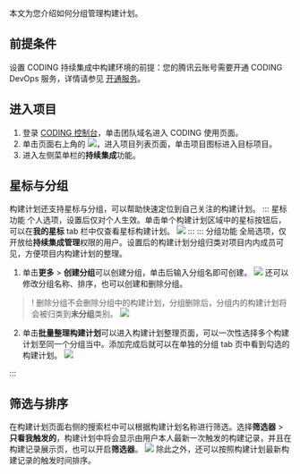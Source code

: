 本文为您介绍如何分组管理构建计划。

## 前提条件
设置 CODING 持续集成中构建环境的前提：您的腾讯云账号需要开通 CODING DevOps 服务，详情请参见 [开通服务](https://cloud.tencent.com/document/product/1115/37268)。

## 进入项目
1. 登录 [CODING 控制台](https://console.cloud.tencent.com/coding)，单击团队域名进入 CODING 使用页面。
2. 单击页面右上角的 <img src ="https://main.qcloudimg.com/raw/d94a8e60dd3a41d0af07d72ae0e9d70e.png" style ="margin:0">，进入项目列表页面，单击项目图标进入目标项目。
3.  进入左侧菜单栏的**持续集成**功能。

## 星标与分组
构建计划还支持星标与分组，可以帮助快速定位到自己关注的构建计划。
<dx-tabs>
::: 星标功能
个人选项，设置后仅对个人生效。单击单个构建计划区域中的星标按钮后，可以在**我的星标** tab 栏中仅查看星标构建计划。
![](https://qcloudimg.tencent-cloud.cn/raw/6476445dcd3a2d199c679163ce0347e4.png)
:::
::: 分组功能
全局选项，仅开放给**持续集成管理**权限的用户。设置后的构建计划分组归类对项目内内成员可见，方便项目内构建计划的整理。

1. 单击**更多** > **创建分组**可以创建分组，单击后输入分组名即可创建。
![](https://qcloudimg.tencent-cloud.cn/raw/73e6eb4616137cc9e6c8a1e17b836e3c.png)
还可以修改分组名称、排序，也可以创建和删除分组。
>! 删除分组不会删除分组中的构建计划，分组删除后，分组内的构建计划将会被归类到**未分组**类别。
![](https://qcloudimg.tencent-cloud.cn/raw/14b89ebaa36697e1fb090bada41208ef.png)

2. 单击**批量整理构建计划**可以进入构建计划整理页面，可以一次性选择多个构建计划至同一个分组当中。添加完成后就可以在单独的分组 tab 页中看到勾选的构建计划。
![](https://qcloudimg.tencent-cloud.cn/raw/559d3002af404105fdcb1a218f33c1b0.png)

:::
</dx-tabs>

## 筛选与排序
在构建计划页面右侧的搜索栏中可以根据构建计划名称进行筛选。选择**筛选器** > **只看我触发的**，构建计划中将会显示由用户本人最新一次触发的构建记录，并且在构建记录展示页，也可以开启**筛选器**。
![](https://qcloudimg.tencent-cloud.cn/raw/d0766816bdbe9d38169b300340d3e542.png)
除此之外，还可以按照构建计划最新构建记录的触发时间排序。
